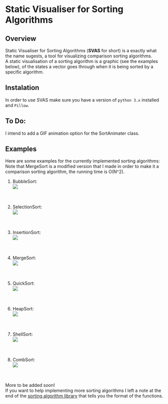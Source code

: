 # Static Visualiser for Sorting Algorithms

## Overview
Static Visualiser for Sorting Algorithms (**SVAS** for short) is a exactly what the name sugests, a tool for visualizing comparison sorting algorithms.  <br>
A static visualisation of a sorting algorithm is a graphic (see the examples below), of the states a vector goes through when it is being sorted by a specific algorithm.

## Instalation
In order to use SVAS make sure you have a version of `python 3.x` installed and `Pillow`.

## To Do:
I intend to add a GIF animation option for the SortAnimater class.

## Examples
Here are some examples for the currently implemented sorting algorithms: <br>
Note that MergeSort is a modified version that I made in order to make it a comparison sorting algorithm, the running time is O(N^2).

1. BubbleSort: <br>
![](examples/BubbleSort.png)
<br>

2. SelectionSort: <br>
![](examples/SelectionSort.png)
<br>

3. InsertionSort: <br>
![](examples/InsertionSort.png)
<br>

4. MergeSort: <br>
![](examples/MergeSort.png)
<br>

5. QuickSort: <br>
![](examples/QuickSort.png)
<br>

6. HeapSort: <br>
![](examples/HeapSort.png)
<br>

7. ShellSort: <br>
![](examples/ShellSort.png)
<br>

8. CombSort: <br>
![](examples/CombSort.png)
<br>

More to be added soon! <br>
If you want to help implementing more sorting algorithms I left a note at the end of the [sorting algorithm library](sorting_algorithms.py) that tells you the format of the functions.
